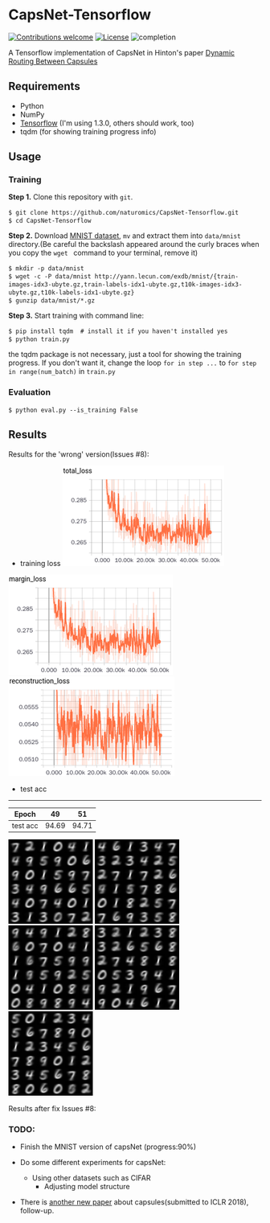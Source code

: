 # CapsNet-Tensorflow

[![Contributions welcome](https://img.shields.io/badge/contributions-welcome-brightgreen.svg?style=plastic)](CONTRIBUTING.md)
[![License](https://img.shields.io/badge/license-Apache%202.0-blue.svg?style=plastic)](https://opensource.org/licenses/Apache-2.0)
![completion](https://img.shields.io/badge/completion%20state-90%25-blue.svg?style=plastic)

A Tensorflow implementation of CapsNet in Hinton's paper [Dynamic Routing Between Capsules](https://arxiv.org/abs/1710.09829)


## Requirements
- Python
- NumPy
- [Tensorflow](https://github.com/tensorflow/tensorflow) (I'm using 1.3.0, others should work, too)
- tqdm (for showing training progress info)

## Usage

### Training
**Step 1.** 
Clone this repository with ``git``.

```
$ git clone https://github.com/naturomics/CapsNet-Tensorflow.git
$ cd CapsNet-Tensorflow
```

**Step 2.** 
Download [MNIST dataset](http://yann.lecun.com/exdb/mnist/), ``mv`` and extract them into ``data/mnist`` directory.(Be careful the backslash appeared around the curly braces when you copy the ``wget `` command to your terminal, remove it)

```
$ mkdir -p data/mnist
$ wget -c -P data/mnist http://yann.lecun.com/exdb/mnist/{train-images-idx3-ubyte.gz,train-labels-idx1-ubyte.gz,t10k-images-idx3-ubyte.gz,t10k-labels-idx1-ubyte.gz}
$ gunzip data/mnist/*.gz
```

**Step 3.** 
Start training with command line:
```
$ pip install tqdm  # install it if you haven't installed yes
$ python train.py
```

the tqdm package is not necessary, just a tool for showing the training progress. If you don't want it, change the loop ``for in step ...`` to ``for step in range(num_batch)`` in ``train.py``

### Evaluation
```
$ python eval.py --is_training False
```


## Results
Results for the 'wrong' version(Issues #8):

- training loss
![total_loss](imgs/total_loss.png)

![margin_loss](imgs/margin_loss.png)
![reconstruction_loss](imgs/reconstruction_loss.png)

- test acc
------------
|Epoch|49|51|
|:----:|:----:|:--:|
|test acc|94.69|94.71|

![test_img1](results/test_000.png)
![test_img2](results/test_015.png)
![test_img3](results/test_030.png)
![test_img4](results/test_045.png)
![test_img5](results/test_075.png)

Results after fix Issues #8: 

### TODO:
- Finish the MNIST version of capsNet (progress:90%)
- Do some different experiments for capsNet:
  * Using other datasets such as CIFAR
	* Adjusting model structure

- There is [another new paper](https://openreview.net/pdf?id=HJWLfGWRb) about capsules(submitted to ICLR 2018), follow-up.
